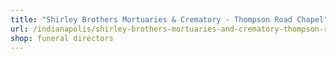 ```yaml
---
title: "Shirley Brothers Mortuaries & Crematory - Thompson Road Chapel"
url: /indianapolis/shirley-brothers-mortuaries-and-crematory-thompson-road-chapel/
shop: funeral directors
---
```

